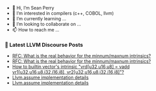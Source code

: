 - 👋 Hi, I’m Sean Perry
- 👀 I’m interested in compilers (c++, COBOL, llvm)
- 🌱 I’m currently learning ...
- 💞️ I’m looking to collaborate on ...
- 📫 How to reach me ...

<!---
s66perry/s66perry is a ✨ special ✨ repository because its `README.md` (this file) appears on your GitHub profile.
You can click the Preview link to take a look at your changes.
--->
### 📕 Latest LLVM Discourse Posts

<!-- DISCOURSE-LLVM:START -->
- [RFC: What is the real behavior for the minnum/maxnum intrinsics?](https://discourse.llvm.org/t/rfc-what-is-the-real-behavior-for-the-minnum-maxnum-intrinsics/49211#post_8)
- [RFC: What is the real behavior for the minnum/maxnum intrinsics?](https://discourse.llvm.org/t/rfc-what-is-the-real-behavior-for-the-minnum-maxnum-intrinsics/49211#post_7)
- [How to builtin vector&#39;s intrinsic &quot;vrd[u32,u16,u8] = vadd vr1[u32,u16,u8,i32,i16,i8], vr2[u32,u16,u8,i32,i16,i8]&quot;?](https://discourse.llvm.org/t/how-to-builtin-vectors-intrinsic-vrd-u32-u16-u8-vadd-vr1-u32-u16-u8-i32-i16-i8-vr2-u32-u16-u8-i32-i16-i8/79147#post_1)
- [Llvm.assume implementation details](https://discourse.llvm.org/t/llvm-assume-implementation-details/79146#post_4)
- [Llvm.assume implementation details](https://discourse.llvm.org/t/llvm-assume-implementation-details/79146#post_3)
<!-- DISCOURSE-LLVM:END -->

